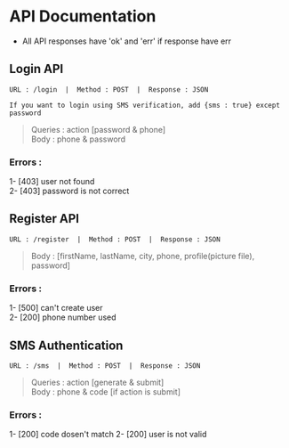 # API Documentation

- All API responses have 'ok' and 'err' if response have err

## Login API

`URL : /login  |  Method : POST  |  Response : JSON`

`If you want to login using SMS verification, add {sms : true} except password`

> Queries : action [password & phone]\
> Body : phone & password

### Errors :

1- [403] user not found\
2- [403] password is not correct

## Register API

`URL : /register  |  Method : POST  |  Response : JSON`

> Body : [firstName, lastName, city, phone, profile(picture file), password]

### Errors :

1- [500] can't create user\
2- [200] phone number used

## SMS Authentication

`URL : /sms  |  Method : POST  |  Response : JSON`

> Queries : action [generate & submit]\
> Body : phone & code [if action is submit]

### Errors :

1- [200] code dosen't match
2- [200] user is not valid
